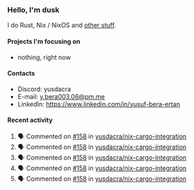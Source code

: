 ### Hello, I'm dusk

I do Rust, Nix / NixOS and [other stuff](https://gaze.systems/).

#### Projects I'm focusing on

- nothing, right now

#### Contacts

- Discord: yusdacra
- E-mail: y.bera003.06@pm.me
- LinkedIn: https://www.linkedin.com/in/yusuf-bera-ertan

#### Recent activity

<!--START_SECTION:activity-->
1. 🗣 Commented on [#158](https://github.com/yusdacra/nix-cargo-integration/issues/158#issuecomment-2322390589) in [yusdacra/nix-cargo-integration](https://github.com/yusdacra/nix-cargo-integration)
2. 🗣 Commented on [#158](https://github.com/yusdacra/nix-cargo-integration/issues/158#issuecomment-2316159934) in [yusdacra/nix-cargo-integration](https://github.com/yusdacra/nix-cargo-integration)
3. 🗣 Commented on [#158](https://github.com/yusdacra/nix-cargo-integration/issues/158#issuecomment-2315989242) in [yusdacra/nix-cargo-integration](https://github.com/yusdacra/nix-cargo-integration)
4. 🗣 Commented on [#158](https://github.com/yusdacra/nix-cargo-integration/issues/158#issuecomment-2308628404) in [yusdacra/nix-cargo-integration](https://github.com/yusdacra/nix-cargo-integration)
5. 🗣 Commented on [#158](https://github.com/yusdacra/nix-cargo-integration/issues/158#issuecomment-2308543408) in [yusdacra/nix-cargo-integration](https://github.com/yusdacra/nix-cargo-integration)
<!--END_SECTION:activity-->
